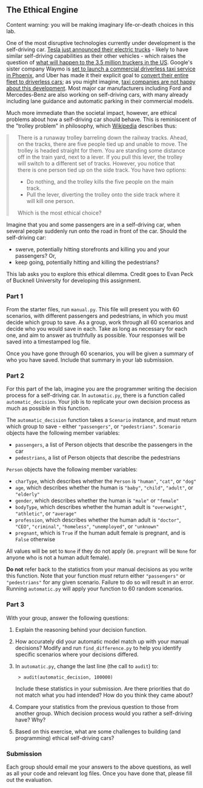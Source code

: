 <style>
    body {margin:auto auto; width:80ex;}
    blockquote {border-left: 1ex solid #E0E0E0; margin: 0; padding: 0 3ex;}
</style>

## The Ethical Engine

Content warning: you will be making imaginary life-or-death choices in this lab.

One of the most disruptive technologies currently under development is the self-driving car. [Tesla just announced their electric trucks](https://www.theverge.com/2017/11/16/16667366/tesla-semi-truck-announced-price-release-date-electric-self-driving) - likely to have similar self-driving capabilities as their other vehicles - which raises the question of [what will happen to the 3.5 million truckers in the US](https://www.theguardian.com/technology/2016/jun/17/self-driving-trucks-impact-on-drivers-jobs-us). Google's sister company Waymo is [set to launch a commercial driverless taxi service in Phoenix](https://arstechnica.com/cars/2017/10/report-waymo-aiming-to-launch-commercial-driverless-service-this-year/), and Uber has made it their explicit goal to [convert their entire fleet to driverless cars](https://www.washingtonpost.com/business/economy/uber-signs-deal-to-buy-24000-autonomous-vehicles-from-volvo/2017/11/20/d6038f28-ce2a-11e7-81bc-c55a220c8cbe_story.html); as you might imagine, [taxi companies are not happy about this development](http://money.cnn.com/2017/01/10/technology/new-york-self-driving-cars-ridesharing/index.html). Most major car manufacturers including Ford and Mercedes-Benz are also working on self-driving cars, with many already including lane guidance and automatic parking in their commercial models.

Much more immediate than the societal impact, however, are ethical problems about how a self-driving car should behave. This is reminiscent of the "trolley problem" in philosophy, which [Wikipedia](https://en.wikipedia.org/wiki/Trolley_problem) describes thus:

> There is a runaway trolley barreling down the railway tracks. Ahead, on the tracks, there are five people tied up and unable to move. The trolley is headed straight for them. You are standing some distance off in the train yard, next to a lever. If you pull this lever, the trolley will switch to a different set of tracks. However, you notice that there is one person tied up on the side track. You have two options:
> 
> * Do nothing, and the trolley kills the five people on the main track.
> * Pull the lever, diverting the trolley onto the side track where it will kill one person.
> 
> Which is the most ethical choice?

Imagine that you and some passengers are in a self-driving car, when several people suddenly run onto the road in front of the car. Should the self-driving car:

* swerve, potentially hitting storefronts and killing you and your passengers? Or,
* keep going, potentially hitting and killing the pedestrians?

This lab asks you to explore this ethical dilemma. Credit goes to Evan Peck of Bucknell University for developing this assignment.

### Part 1

From the starter files, run `manual.py`. This file will present you with 60 scenarios, with different passengers and pedestrians, in which you must decide which group to save. As a group, work through all 60 scenarios and decide who you would save in each. Take as long as necessary for each one, and aim to answer as truthfully as possible. Your responses will be saved into a timestamped log file.

Once you have gone through 60 scenarios, you will be given a summary of who you have saved. Include that summary in your lab submission.

<div style="page-break-after:always"></div>

### Part 2

For this part of the lab, imagine you are the programmer writing the decision process for a self-driving car. In `automatic.py`, there is a function called `automatic_decision`. Your job is to replicate your own decision process as much as possible in this function.

The `automatic_decision` function takes a `Scenario` instance, and must return which group to save - either `"passengers"`, or `"pedestrians"`. `Scenario` objects have the following member variables:

* `passengers`, a list of Person objects that describe the passengers in the car
* `pedestrians`, a list of Person objects that describe the pedestrians

`Person` objects have the following member variables:

* `charType`, which describes whether the `Person` is `"human"`, `"cat"`, or `"dog"`
* `age`, which describes whether the human is `"baby"`, `"child"`, `"adult"`, or `"elderly"`
* `gender`, which describes whether the human is `"male"` or `"female"`
* `bodyType`, which describes whether the human adult is `"overweight"`, `"athletic"`, or `"average"`
* `profession`, which describes whether the human adult is `"doctor"`, `"CEO"`, `"criminal"`, `"homeless"`, `"unemployed"`, or `"unknown"`
* `pregnant`, which is `True` if the human adult female is pregnant, and is `False` otherwise

All values will be set to `None` if they do not apply (ie. `pregnant` will be `None` for anyone who is not a human adult female).

**Do not** refer back to the statistics from your manual decisions as you write this function. Note that your function *must* return either `"passengers"` or `"pedestrians"` for any given scenario. Failure to do so will result in an error. Running `automatic.py` will apply your function to 60 random scenarios.

### Part 3

With your group, answer the following questions:

1. Explain the reasoning behind your decision function.

2. How accurately did your automatic model match up with your manual decisions? Modify and run `find_difference.py` to help you identify specific scenarios where your decisions differed.

3. In `automatic.py`, change the last line (the call to `audit`) to:

        > audit(automatic_decision, 100000)

    Include these statistics in your submission. Are there priorities that do not match what you had intended? How do you think they came about?

4. Compare your statistics from the previous question to those from another group. Which decision process would you rather a self-driving have? Why?

5. Based on this exercise, what are some challenges to building (and programming) ethical self-driving cars?

### Submission

Each group should email me your answers to the above questions, as well as all your code and relevant log files. Once you have done that, please fill out the evaluation.
